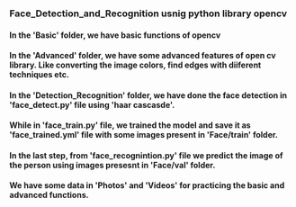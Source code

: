 ### Face_Detection_and_Recognition usnig python library opencv
#### In the 'Basic' folder, we have basic functions of opencv
#### In the 'Advanced' folder, we have some advanced features of open cv library. Like converting the image colors, find edges with diiferent techniques etc.
#### In the 'Detection_Recognition' folder, we have done the face detection in 'face_detect.py' file using 'haar cascasde'.
#### While in 'face_train.py' file, we trained the model and save it as 'face_trained.yml' file with some images present in 'Face/train' folder.
#### In the last step, from 'face_recognintion.py' file we predict the image of the person using images presesnt in 'Face/val' folder.
#### We have some data in 'Photos' and 'Videos' for practicing the basic and advanced functions.
